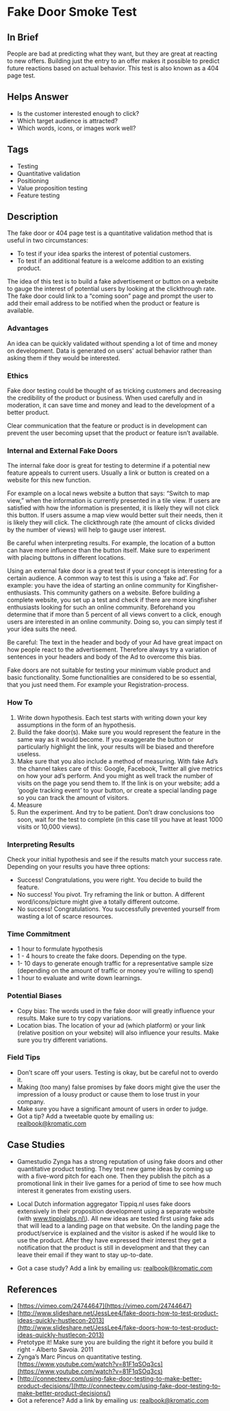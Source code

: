 # Fake Door Smoke Test

## In Brief

People are bad at predicting what they want, but they are great at reacting to new offers. Building just the entry to an offer makes it possible to predict future reactions based on actual behavior. This test is also known as a 404 page test.

## Helps Answer

* Is the customer interested enough to click?
* Which target audience is attracted?
* Which words, icons, or images work well?

## Tags

* Testing
* Quantitative validation
* Positioning
* Value proposition testing
* Feature testing

## Description

The fake door or 404 page test is a quantitative validation method that is useful in two circumstances:

* To test if your idea sparks the interest of potential customers.
* To test if an additional feature is a welcome addition to an existing product.  

The idea of this test is to build a fake advertisement or button on a website to gauge the interest of potential users by looking at the clickthrough rate. The fake door could link to a “coming soon” page and prompt the user to add their email address to be notified when the product or feature is available.

### Advantages

An idea can be quickly validated without spending a lot of time and money on development. Data is generated on users' actual behavior rather than asking them if they would be interested.

### Ethics

Fake door testing could be thought of as tricking customers and decreasing the credibility of the product or business. When used carefully and in moderation, it can save time and money and lead to the development of a better product.

Clear communication that the feature or product is in development can prevent the user becoming upset that the product or feature isn’t available.

### Internal and External Fake Doors

The internal fake door is great for testing to determine if a potential new feature appeals to current users. Usually a link or button is created on a website for this new function.

For example on a local news website a button that says: “Switch to map view,” when the information is currently presented in a tile view. If users are satisfied with how the information is presented, it is likely they will not click this button. If users assume a map view would better suit their needs, then it is likely they will click. The clickthrough rate \(the amount of clicks divided by the number of views\) will help to gauge user interest.

Be careful when interpreting results. For example, the location of a button can have more influence than the button itself. Make sure to experiment with placing buttons in different locations.

Using an external fake door is a great test if your concept is interesting for a certain audience. A common way to test this is using a ‘fake ad’. For example: you have the idea of starting an online community for Kingfisher-enthusiasts. This community gathers on a website. Before building a complete website, you set up a test and check if there are more kingfisher enthusiasts looking for such an online community. Beforehand you determine that if more than 5 percent of all views convert to a click, enough users are interested in an online community. Doing so, you can simply test if your idea suits the need.

Be careful: The text in the header and body of your Ad have great impact on how people react to the advertisement. Therefore always try a variation of sentences in your headers and body of the Ad to overcome this bias.

Fake doors are not suitable for testing your minimum viable product and basic functionality. Some functionalities are considered to be so essential, that you just need them. For example your Registration-process.

### How To

1. Write down hypothesis. Each test starts with writing down your key assumptions in the form of an hypothesis.
2. Build the fake door\(s\). Make sure you would represent the feature in the same way as it would become. If you exaggerate the button or particularly highlight the link, your results will be biased and therefore useless.  
3. Make sure that you also include a method of measuring. With fake Ad’s the channel takes care of this: Google, Facebook, Twitter all give metrics on how your ad’s perform. And you might as well track the number of visits on the page you send them to. If the link is on your website; add a ‘google tracking event’  to your button, or create a special landing page so you can track the amount of visitors. 
4. Measure
5. Run the experiment. And try to be patient. Don’t draw conclusions too soon, wait for the test to complete \(in this case till you have at least 1000 visits or 10,000 views\). 

### Interpreting Results

Check your initial hypothesis and see if the results match your success rate. Depending on your results you have three options:

* Success! Congratulations, you were right. You decide to build the feature.
* No success! You pivot. Try reframing the link or button. A different word/icons/picture might give a totally different outcome. 
* No success! Congratulations. You successfully prevented yourself from wasting a lot of scarce resources.  

### Time Commitment

* 1 hour to formulate hypothesis 
* 1 - 4 hours to create the fake doors. Depending on the type.
* 1- 10 days to generate enough traffic for a representative sample size \(depending on the amount of traffic or money you’re willing to spend\)
* 1 hour to evaluate and write down learnings. 

### Potential Biases

* Copy bias: The words used in the fake door will greatly influence your results. Make sure to try copy variations.
* Location bias. The location of your ad \(which platform\) or your link \(relative position on your website\) will also influence your results. Make sure you try different variations. 

### Field Tips

* Don’t scare off your users. Testing is okay, but be careful not to overdo it. 
* Making \(too many\) false promises by fake doors might give the user the impression of a lousy product or cause them to lose trust in your company. 
* Make sure you have a significant amount of users in order to judge.
* Got a tip? Add a tweetable quote by emailing us: [realbook@kromatic.com](mailto:realbook@kromatic.com)

## Case Studies

* Gamestudio Zynga has a strong reputation of using fake doors and other quantitative product testing. They test new game ideas by coming up with a five-word pitch for each one. Then they publish the pitch as a promotional link in their live games for a period of time to see how much interest it generates from existing users.

* Local Dutch information aggregator Tippiq.nl uses fake doors extensively in their proposition development using a separate website \(with www.tippiqlabs.nl\). All new ideas are tested first using fake ads that will lead to a landing page on that website. On the landing page the product/service is explained and the visitor is asked if he would like to use the product. After they have expressed their interest they get a notification that the product is still in development and that they can leave their email if they want to stay up-to-date.

* Got a case study? Add a link by emailing us: [realbook@kromatic.com](mailto:realbook@kromatic.com)

## References

* [https://vimeo.com/24744647](https://vimeo.com/24744647)
* [http://www.slideshare.net/JessLee4/fake-doors-how-to-test-product-ideas-quickly-hustlecon-2013](http://www.slideshare.net/JessLee4/fake-doors-how-to-test-product-ideas-quickly-hustlecon-2013)
* Pretotype it! Make sure you are building the right it before you build it right - Alberto Savoia. 2011
* Zynga’s Marc Pincus on quantitative testing. [https://www.youtube.com/watch?v=81F1qSOq3cs](https://www.youtube.com/watch?v=81F1qSOq3cs)
* [http://connecteev.com/using-fake-door-testing-to-make-better-product-decisions/](http://connecteev.com/using-fake-door-testing-to-make-better-product-decisions/)
* Got a reference? Add a link by emailing us: [realbook@kromatic.com](realbook@kromatic.com)




